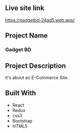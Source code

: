 ## Live site link
https://gadgetbd-24ad5.web.app/

## Project Name
<h3> Gadget BD </h3>

## Project Description 
<p> it's about an E-Commerce Site. </p>    

## Built With
- React
- Redux
- css3
- Bootstrap
- HTML5




